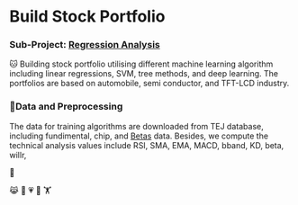 # Build Stock Portfolio
### Sub-Project: [Regression Analysis](https://github.com/KJJHHH/Build-Portfolio/tree/master/TEJ_portfolio)

🐱 Building stock portfolio utilising different machine learning algorithm including linear regressions, SVM, tree methods, and deep learning.
The portfolios are based on automobile, semi conductor, and TFT-LCD industry.

### 🦁Data and Preprocessing
The data for training algorithms are downloaded from TEJ database, including fundimental, chip, and [Betas](https://api.tej.com.tw/columndoc.html?subId=51) data. Besides, we compute the technical analysis values include RSI, SMA, EMA, MACD, bband, KD, beta, willr, 

🙉

😹
🧑
💗
🦁
🏋